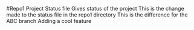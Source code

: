#Repo1 Project Status file
Gives status of the project
This is the change made to the status file in the repo1 directory
This is the difference for the ABC branch
Adding a cool feature